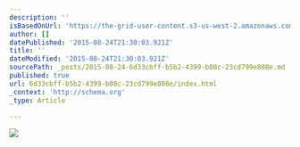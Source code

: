 ```yaml
---
description: ''
isBasedOnUrl: 'https://the-grid-user-content.s3-us-west-2.amazonaws.com/e9ce0237-579c-42b3-9cb8-3cf30d61ed0f.jpg'
author: []
datePublished: '2015-08-24T21:30:03.921Z'
title: ''
dateModified: '2015-08-24T21:30:03.921Z'
sourcePath: _posts/2015-08-24-6d33cbff-b5b2-4399-b08c-23cd799e808e.md
published: true
url: 6d33cbff-b5b2-4399-b08c-23cd799e808e/index.html
_context: 'http://schema.org'
_type: Article

---
```

![](https://the-grid-user-content.s3-us-west-2.amazonaws.com/e9ce0237-579c-42b3-9cb8-3cf30d61ed0f.jpg)